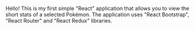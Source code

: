 Hello!
This is my first simple "React" application that allows you to view the short stats of a selected Pokémon.
The application uses "React Bootstrap", "React Router" and "React Redux" libraries.
